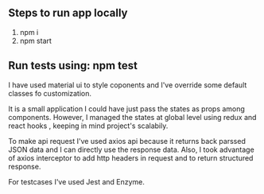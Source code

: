 ## Steps to run app locally

1) npm i
2) npm start

Run tests using: npm test
-- 

I have used material ui to style coponents and I've override some default classes fo customization.

It is a small application I could have just pass the states as props among components. However, I managed the states at global level using redux and react hooks , keeping in mind project's scalabily.

To make api request I've used axios api because it returns back parssed JSON data and I can directly use the response data. Also, I took advantage of axios interceptor to add http headers in request and to return structured response.

For testcases I've used Jest and Enzyme.



